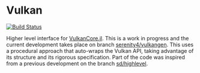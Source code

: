 # Vulkan

[![Build Status](https://travis-ci.org/JuliaGPU/Vulkan.jl.svg?branch=master)](https://travis-ci.org/JuliaGPU/Vulkan.jl)

Higher level interface for [VulkanCore.jl](https://github.com/JuliaGPU/VulkanCore.jl). This is a work in progress and the current development takes place on branch [serenity4/vulkangen](https://github.com/JuliaGPU/Vulkan.jl/tree/serenity4/vulkangen). This uses a procedural approach that auto-wraps the Vulkan API, taking advantage of its structure and its rigorous specification. Part of the code was inspired from a previous development on the branch [sd/highlevel](https://github.com/JuliaGPU/Vulkan.jl/tree/sd/highlevel).
